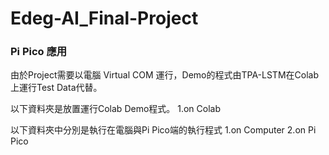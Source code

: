 # Edeg-AI_Final-Project
### Pi Pico 應用

由於Project需要以電腦 Virtual COM 運行，Demo的程式由TPA-LSTM在Colab上運行Test Data代替。

以下資料夾是放置運行Colab Demo程式。
1.on Colab

以下資料夾中分別是執行在電腦與Pi Pico端的執行程式
1.on Computer
2.on Pi Pico
